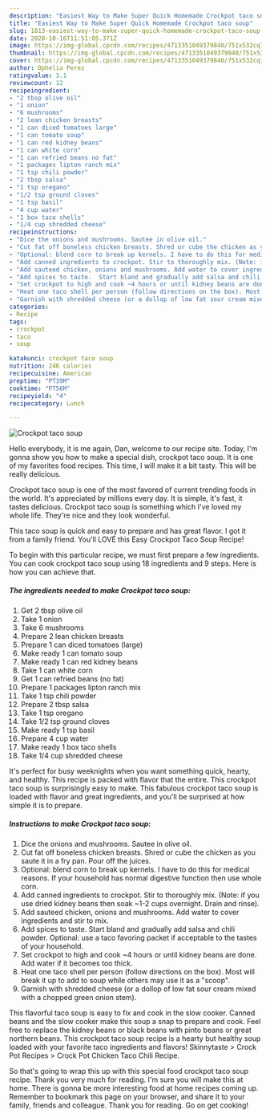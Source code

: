 ```yaml
---
description: "Easiest Way to Make Super Quick Homemade Crockpot taco soup"
title: "Easiest Way to Make Super Quick Homemade Crockpot taco soup"
slug: 1813-easiest-way-to-make-super-quick-homemade-crockpot-taco-soup
date: 2020-10-16T11:51:05.371Z
image: https://img-global.cpcdn.com/recipes/4713351049379840/751x532cq70/crockpot-taco-soup-recipe-main-photo.jpg
thumbnail: https://img-global.cpcdn.com/recipes/4713351049379840/751x532cq70/crockpot-taco-soup-recipe-main-photo.jpg
cover: https://img-global.cpcdn.com/recipes/4713351049379840/751x532cq70/crockpot-taco-soup-recipe-main-photo.jpg
author: Ophelia Perez
ratingvalue: 3.1
reviewcount: 12
recipeingredient:
- "2 tbsp olive oil"
- "1 onion"
- "6 mushrooms"
- "2 lean chicken breasts"
- "1 can diced tomatoes large"
- "1 can tomato soup"
- "1 can red kidney beans"
- "1 can white corn"
- "1 can refried beans no fat"
- "1 packages lipton ranch mix"
- "1 tsp chili powder"
- "2 tbsp salsa"
- "1 tsp oregano"
- "1/2 tsp ground cloves"
- "1 tsp basil"
- "4 cup water"
- "1 box taco shells"
- "1/4 cup shredded cheese"
recipeinstructions:
- "Dice the onions and mushrooms. Sautee in olive oil."
- "Cut fat off boneless chicken breasts. Shred or cube the chicken as you saute it in a fry pan. Pour off the juices."
- "Optional: blend corn to break up kernels. I have to do this for medical reasons. If your household has normal digestive function then use whole corn."
- "Add canned ingredients to crockpot. Stir to thoroughly mix. (Note: if you use dried kidney beans then soak ~1-2 cups overnight. Drain and rinse)."
- "Add sauteed chicken, onions and mushrooms. Add water to cover ingredients and stir to mix."
- "Add spices to taste.  Start bland and gradually add salsa and chili powder. Optional: use a taco favoring packet if acceptable to the tastes of your household."
- "Set crockpot to high and cook ~4 hours or until kidney beans are done. Add water if it becomes too thick."
- "Heat one taco shell per person (follow directions on the box). Most will break it up to add to soup while others may use it as a &#34;scoop&#34;."
- "Garnish with shredded cheese (or a dollop of low fat sour cream mixed with a chopped green onion stem)."
categories:
- Recipe
tags:
- crockpot
- taco
- soup

katakunci: crockpot taco soup 
nutrition: 246 calories
recipecuisine: American
preptime: "PT39M"
cooktime: "PT56M"
recipeyield: "4"
recipecategory: Lunch

---
```



![Crockpot taco soup](https://img-global.cpcdn.com/recipes/4713351049379840/751x532cq70/crockpot-taco-soup-recipe-main-photo.jpg)

Hello everybody, it is me again, Dan, welcome to our recipe site. Today, I'm gonna show you how to make a special dish, crockpot taco soup. It is one of my favorites food recipes. This time, I will make it a bit tasty. This will be really delicious.

Crockpot taco soup is one of the most favored of current trending foods in the world. It's appreciated by millions every day. It is simple, it's fast, it tastes delicious. Crockpot taco soup is something which I've loved my whole life. They're nice and they look wonderful.

This taco soup is quick and easy to prepare and has great flavor. I got it from a family friend. You&#39;ll LOVE this Easy Crockpot Taco Soup Recipe!


To begin with this particular recipe, we must first prepare a few ingredients. You can cook crockpot taco soup using 18 ingredients and 9 steps. Here is how you can achieve that.

<!--inarticleads1-->

##### The ingredients needed to make Crockpot taco soup:

1. Get 2 tbsp olive oil
1. Take 1 onion
1. Take 6 mushrooms
1. Prepare 2 lean chicken breasts
1. Prepare 1 can diced tomatoes (large)
1. Make ready 1 can tomato soup
1. Make ready 1 can red kidney beans
1. Take 1 can white corn
1. Get 1 can refried beans (no fat)
1. Prepare 1 packages lipton ranch mix
1. Take 1 tsp chili powder
1. Prepare 2 tbsp salsa
1. Take 1 tsp oregano
1. Take 1/2 tsp ground cloves
1. Make ready 1 tsp basil
1. Prepare 4 cup water
1. Make ready 1 box taco shells
1. Take 1/4 cup shredded cheese


It&#39;s perfect for busy weeknights when you want something quick, hearty, and healthy. This recipe is packed with flavor that the entire. This crockpot taco soup is surprisingly easy to make. This fabulous crockpot taco soup is loaded with flavor and great ingredients, and you&#39;ll be surprised at how simple it is to prepare. 

<!--inarticleads2-->

##### Instructions to make Crockpot taco soup:

1. Dice the onions and mushrooms. Sautee in olive oil.
1. Cut fat off boneless chicken breasts. Shred or cube the chicken as you saute it in a fry pan. Pour off the juices.
1. Optional: blend corn to break up kernels. I have to do this for medical reasons. If your household has normal digestive function then use whole corn.
1. Add canned ingredients to crockpot. Stir to thoroughly mix. (Note: if you use dried kidney beans then soak ~1-2 cups overnight. Drain and rinse).
1. Add sauteed chicken, onions and mushrooms. Add water to cover ingredients and stir to mix.
1. Add spices to taste.  Start bland and gradually add salsa and chili powder. Optional: use a taco favoring packet if acceptable to the tastes of your household.
1. Set crockpot to high and cook ~4 hours or until kidney beans are done. Add water if it becomes too thick.
1. Heat one taco shell per person (follow directions on the box). Most will break it up to add to soup while others may use it as a &#34;scoop&#34;.
1. Garnish with shredded cheese (or a dollop of low fat sour cream mixed with a chopped green onion stem).


This flavorful taco soup is easy to fix and cook in the slow cooker. Canned beans and the slow cooker make this soup a snap to prepare and cook. Feel free to replace the kidney beans or black beans with pinto beans or great northern beans. This crockpot taco soup recipe is a hearty but healthy soup loaded with your favorite taco ingredients and flavors! Skinnytaste &gt; Crock Pot Recipes &gt; Crock Pot Chicken Taco Chili Recipe. 

So that's going to wrap this up with this special food crockpot taco soup recipe. Thank you very much for reading. I'm sure you will make this at home. There is gonna be more interesting food at home recipes coming up. Remember to bookmark this page on your browser, and share it to your family, friends and colleague. Thank you for reading. Go on get cooking!
